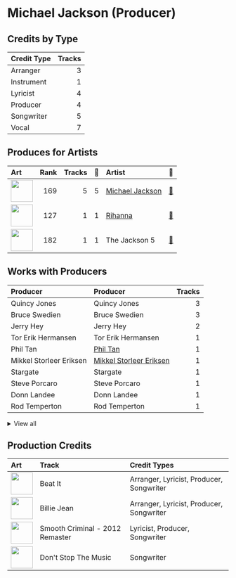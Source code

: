 # Michael Jackson (Producer)

## Credits by Type

| Credit Type | Tracks |
|:---|---:|
| Arranger | 3 |
| Instrument | 1 |
| Lyricist | 4 |
| Producer | 4 |
| Songwriter | 5 |
| Vocal | 7 |

## Produces for Artists

| Art | Rank | Tracks | 💚 | Artist | 🔗 |
|:---|---:|---:|---:|:---|:---|
| <img src="https://i.scdn.co/image/ab6761610000e5eb997cc9a4aec335d46c9481fd" alt="" width="50" /> | 169 | 5 | 5 | [Michael Jackson](../../artists/michael_jackson/overview.md) | [🔗](https://open.spotify.com/artist/3fMbdgg4jU18AjLCKBhRSm) |
| <img src="https://i.scdn.co/image/ab6761610000e5eb99e4fca7c0b7cb166d915789" alt="" width="50" /> | 127 | 1 | 1 | [Rihanna](../../artists/rihanna/overview.md) | [🔗](https://open.spotify.com/artist/5pKCCKE2ajJHZ9KAiaK11H) |
| <img src="https://i.scdn.co/image/19f768d93f6c80f7d4ca5b906e1c0376a3704389" alt="" width="50" /> | 182 | 1 | 1 | The Jackson 5 | [🔗](https://open.spotify.com/artist/2iE18Oxc8YSumAU232n4rW) |

## Works with Producers

| Producer | Producer | Tracks |
|:---|:---|---:|
| Quincy Jones | Quincy Jones | 3 |
| Bruce Swedien | Bruce Swedien | 3 |
| Jerry Hey | Jerry Hey | 2 |
| Tor Erik Hermansen | Tor Erik Hermansen | 1 |
| Phil Tan | [Phil Tan](../phil_tan/overview.md) | 1 |
| Mikkel Storleer Eriksen | [Mikkel Storleer Eriksen](../mikkel_storleer_eriksen/overview.md) | 1 |
| Stargate | Stargate | 1 |
| Steve Porcaro | Steve Porcaro | 1 |
| Donn Landee | Donn Landee | 1 |
| Rod Temperton | Rod Temperton | 1 |


<details>
<summary>View all</summary>

| Producer | Producer | Tracks |
|:---|:---|---:|
| Al Hemberger | Al Hemberger | 1 |
| Bill Wolfer | Bill Wolfer | 1 |
| Frankie Storm | Frankie Storm | 1 |

</details>


## Production Credits

| Art | Track | Credit Types |
|:---|:---|:---|
| <img src="https://i.scdn.co/image/ab67616d0000b273de437d960dda1ac0a3586d97" alt="" width="50" /> | Beat It | Arranger, Lyricist, Producer, Songwriter |
| <img src="https://i.scdn.co/image/ab67616d0000b273de437d960dda1ac0a3586d97" alt="" width="50" /> | Billie Jean | Arranger, Lyricist, Producer, Songwriter |
| <img src="https://i.scdn.co/image/ab67616d0000b27362e97ae5072de10850578af5" alt="" width="50" /> | Smooth Criminal - 2012 Remaster | Lyricist, Producer, Songwriter |
| <img src="https://i.scdn.co/image/ab67616d0000b273f9f27162ab1ed45b8d7a7e98" alt="" width="50" /> | Don't Stop The Music | Songwriter |